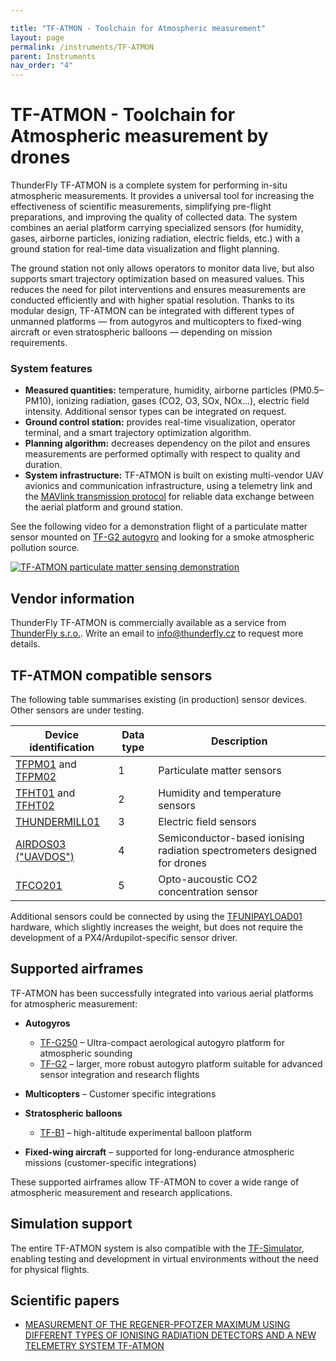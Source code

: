 ```yaml
---

title: "TF-ATMON - Toolchain for Atmospheric measurement"
layout: page
permalink: /instruments/TF-ATMON
parent: Instruments
nav_order: "4"
---
```


# TF-ATMON - Toolchain for Atmospheric measurement by drones

ThunderFly TF-ATMON is a complete system for performing in-situ atmospheric measurements. It provides a universal tool for increasing the effectiveness of scientific measurements, simplifying pre-flight preparations, and improving the quality of collected data. The system combines an aerial platform carrying specialized sensors (for humidity, gases, airborne particles, ionizing radiation, electric fields, etc.) with a ground station for real-time data visualization and flight planning.

The ground station not only allows operators to monitor data live, but also supports smart trajectory optimization based on measured values. This reduces the need for pilot interventions and ensures measurements are conducted efficiently and with higher spatial resolution. Thanks to its modular design, TF-ATMON can be integrated with different types of unmanned platforms — from autogyros and multicopters to fixed-wing aircraft or even stratospheric balloons — depending on mission requirements.

### System features

* **Measured quantities:** temperature, humidity, airborne particles (PM0.5–PM10), ionizing radiation, gases (CO2, O3, SOx, NOx…), electric field intensity. Additional sensor types can be integrated on request.
* **Ground control station:** provides real-time visualization, operator terminal, and a smart trajectory optimization algorithm.
* **Planning algorithm:** decreases dependency on the pilot and ensures measurements are performed optimally with respect to quality and duration.
* **System infrastructure:** TF-ATMON is built on existing multi-vendor UAV avionics and communication infrastructure, using a telemetry link and the [MAVlink transmission protocol](https://en.wikipedia.org/wiki/MAVLink) for reliable data exchange between the aerial platform and ground station.

See the following video for a demonstration flight of a particulate matter sensor mounted on [TF-G2 autogyro](/instruments/TF-G2) and looking for a smoke atmospheric pollution source.

[![TF-ATMON particulate matter sensing demonstration](https://img.youtube.com/vi/KUhktPDEi8I/hqdefault.jpg)](https://www.youtube.com/watch?v=KUhktPDEi8I)

## Vendor information

ThunderFly TF-ATMON is commercially available as a service from [ThunderFly s.r.o.](https://www.thunderfly.cz/). Write an email to [info@thunderfly.cz](mailto:info@thunderfly.cz) to request more details.

## TF-ATMON compatible sensors

The following table summarises existing (in production) sensor devices. Other sensors are under testing.

| Device identification                                     | Data type | Description                                                              |
| --------------------------------------------------------- | --------- | ------------------------------------------------------------------------ |
| [TFPM01](/avionics/TFPM01) and [TFPM02](/avionics/TFPM02) | 1         | Particulate matter sensors                                               |
| [TFHT01](/avionics/TFHT01) and [TFHT02](/avionics/TFHT02) | 2         | Humidity and temperature sensors                                         |
| [THUNDERMILL01](/avionics/THUNDERMILL01)                  | 3         | Electric field sensors                                                   |
| [AIRDOS03 ("UAVDOS")](/avionics/AIRDOS03/)                | 4         | Semiconductor-based ionising radiation spectrometers designed for drones |
| [TFCO201](/avionics/TFCO201)                              | 5         | Opto-aucoustic CO2 concentration sensor                                  |

Additional sensors could be connected by using the [TFUNIPAYLOAD01](/avionics/TFUNIPAYLOAD01) hardware, which slightly increases the weight, but does not require the development of a PX4/Ardupilot-specific sensor driver.

## Supported airframes

TF-ATMON has been successfully integrated into various aerial platforms for atmospheric measurement:

* **Autogyros**

  * [TF-G250](/instruments/TF-G250) – Ultra-compact aerological autogyro platform for atmospheric sounding
  * [TF-G2](/instruments/TF-G2) – larger, more robust autogyro platform suitable for advanced sensor integration and research flights
* **Multicopters** – Customer specific integrations
* **Stratospheric balloons**
  
  * [TF-B1](/instruments/TF-B1) – high-altitude experimental balloon platform
* **Fixed-wing aircraft** – supported for long-endurance atmospheric missions (customer-specific integrations)

These supported airframes allow TF-ATMON to cover a wide range of atmospheric measurement and research applications.

## Simulation support

The entire TF-ATMON system is also compatible with the [TF-Simulator](/instruments/TF-simulator), enabling testing and development in virtual environments without the need for physical flights.

## Scientific papers

  * [MEASUREMENT OF THE REGENER-PFOTZER MAXIMUM USING DIFFERENT TYPES OF IONISING RADIATION DETECTORS AND A NEW TELEMETRY SYSTEM TF-ATMON ](https://pubmed.ncbi.nlm.nih.gov/36005953/)
  

